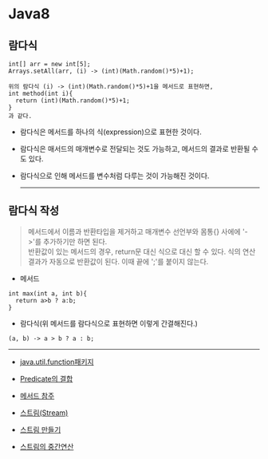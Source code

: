 # Java8

## 람다식

```
int[] arr = new int[5];
Arrays.setAll(arr, (i) -> (int)(Math.random()*5)+1);

위의 람다식 (i) -> (int)(Math.random()*5)+1을 메서드로 표현하면,
int method(int i){
  return (int)(Math.random()*5)+1;
}
과 같다.
```
* 람다식은 메서드를 하나의 식(expression)으로 표현한 것이다.  
* 람다식은 매서드의 매개변수로 전달되는 것도 가능하고, 메서드의 결과로 반환될 수도 있다.
* 람다식으로 인해 메서드를 변수처럼 다루는 것이 가능해진 것이다.
 
  * * *
  


## 람다식 작성
> 메서드에서 이름과 반환타입을 제거하고 매개변수 선언부와 몸통{} 사에에 '->'를 추가하기만 하면 된다.  
> 반환값이 있는 메서드의 경우, return문 대신 식으로 대신 할 수 있다. 식의 연산결과가 자동으로 반환값이 된다. 이때 끝에 ';'를 붙이지 않는다.

* 메서드
```
int max(int a, int b){
  return a>b ? a:b;
}
```
  
* 람다식(위 메서드를 람다식으로 표현하면 이렇게 간결해진다.)
```
(a, b) -> a > b ? a : b;
```


  * * *


* [java.util.function패키지][functionpackage]

[functionpackage]:https://github.com/setge/java8/blob/master/src/main/java/md/java.utilfunction%ED%8C%A8%ED%82%A4%EC%A7%80.md

* [Predicate의 결합][Predicate의 결합]

[Predicate의 결합]:https://github.com/setge/java8/blob/master/src/main/java/md/Predicate%EC%9D%98%20%EA%B2%B0%ED%95%A9.md

* [메서드 참주][메서드 참조]

[메서드 참조]:https://github.com/setge/java8/blob/master/src/main/java/md/%EB%A9%94%EC%84%9C%EB%93%9C%20%EC%B0%B8%EC%A1%B0.md

* [스트림(Stream)][스트림]

[스트림]:https://github.com/setge/java8/blob/master/src/main/java/md/%EC%8A%A4%ED%8A%B8%EB%A6%BC%EC%9D%98%20%ED%8A%B9%EC%A7%95.md

* [스트림 만들기][스트림 만들기]

[스트림 만들기]:https://github.com/setge/java8/blob/master/src/main/java/md/%EC%8A%A4%ED%8A%B8%EB%A6%BC%20%EB%A7%8C%EB%93%A4%EA%B8%B0.md

* [스트림의 중간연산][스트림의 중간연산]

[스트림의 중간연산]:https://github.com/setge/java8/blob/master/src/main/java/md/%EC%8A%A4%ED%8A%B8%EB%A6%BC%20%EC%A4%91%EA%B0%84%EC%97%B0%EC%82%B0.md






  
